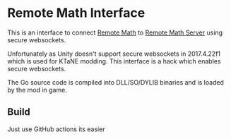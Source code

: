 # Remote Math Interface

This is an interface to connect [Remote Math](https://github.com/MrMelon54/ktanemod-remote-math) to [Remote Math Server](https://github.com/MrMelon54/ktanemod-remote-math-server) using secure websockets.

Unfortunately as Unity doesn't support secure websockets in 2017.4.22f1 which is used for KTaNE modding. This interface is a hack which enables secure websockets.

The Go source code is compiled into DLL/SO/DYLIB binaries and is loaded by the mod in game.

## Build

Just use GitHub actions its easier
